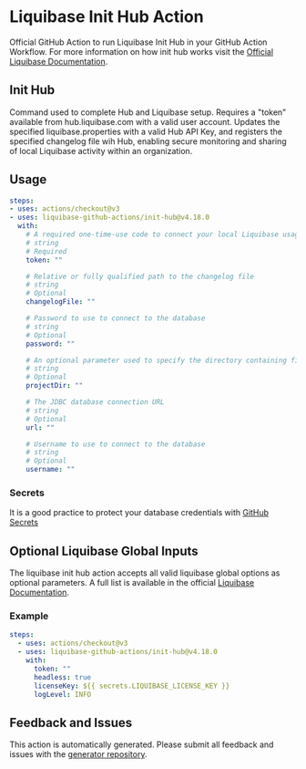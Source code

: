 # Liquibase Init Hub Action
Official GitHub Action to run Liquibase Init Hub in your GitHub Action Workflow. For more information on how init hub works visit the [Official Liquibase Documentation](https://docs.liquibase.com/commands/home.html).
## Init Hub
Command used to complete Hub and Liquibase setup. Requires a "token" available from hub.liquibase.com with a valid user account. Updates the specified liquibase.properties with a valid Hub API Key, and registers the specified changelog file wih Hub, enabling secure monitoring and sharing of local Liquibase activity within an organization.
## Usage
```yaml
steps:
- uses: actions/checkout@v3
- uses: liquibase-github-actions/init-hub@v4.18.0
  with:
    # A required one-time-use code to connect your local Liquibase usage to your existing Liquibase Hub user account. Token is available to registered Hub users at https://hub.liquibase.com.
    # string
    # Required
    token: ""

    # Relative or fully qualified path to the changelog file
    # string
    # Optional
    changelogFile: ""

    # Password to use to connect to the database
    # string
    # Optional
    password: ""

    # An optional parameter used to specify the directory containing files (existing or to be auto-created) to be used with Liquibase
    # string
    # Optional
    projectDir: ""

    # The JDBC database connection URL
    # string
    # Optional
    url: ""

    # Username to use to connect to the database
    # string
    # Optional
    username: ""

```

### Secrets
It is a good practice to protect your database credentials with [GitHub Secrets](https://docs.github.com/en/actions/security-guides/encrypted-secrets)

## Optional Liquibase Global Inputs
The liquibase init hub action accepts all valid liquibase global options as optional parameters. A full list is available in the official [Liquibase Documentation](https://docs.liquibase.com/parameters/command-parameters.html).

### Example
```yaml
steps:
  - uses: actions/checkout@v3
  - uses: liquibase-github-actions/init-hub@v4.18.0
    with:
      token: ""
      headless: true
      licenseKey: ${{ secrets.LIQUIBASE_LICENSE_KEY }}
      logLevel: INFO
```

## Feedback and Issues
This action is automatically generated. Please submit all feedback and issues with the [generator repository](https://github.com/liquibase/github-action-generator/issues).
